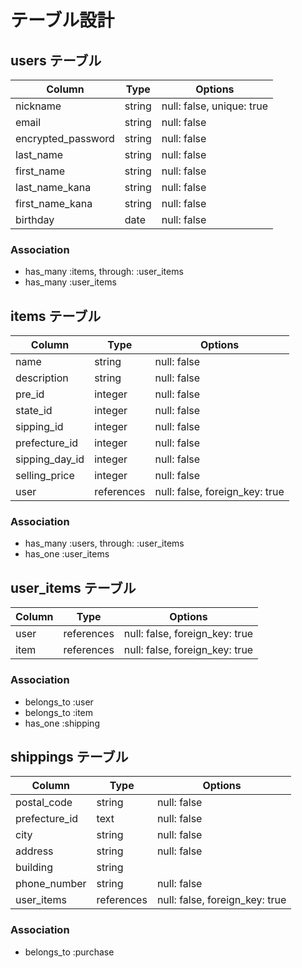 # テーブル設計

## users テーブル

| Column                | Type    | Options                   |
| --------------------- | --------| ------------------------- |
| nickname              | string  | null: false, unique: true |
| email                 | string  | null: false               |
| encrypted_password    | string  | null: false               |
| last_name             | string  | null: false               |
| first_name            | string  | null: false               |
| last_name_kana        | string  | null: false               |
| first_name_kana       | string  | null: false               |
| birthday              | date    | null: false               |

### Association

- has_many :items, through: :user_items
- has_many :user_items

## items テーブル

| Column         | Type       | Options                        |
| -------------- | ---------- | ------------------------------ |
| name           | string     | null: false                    |
| description    | string     | null: false                    |
| pre_id         | integer    | null: false                    |
| state_id       | integer    | null: false                    |
| sipping_id     | integer    | null: false                    |
| prefecture_id  | integer    | null: false                    |
| sipping_day_id | integer    | null: false                    |
| selling_price  | integer    | null: false                    |
| user           | references | null: false, foreign_key: true |

### Association

- has_many :users, through: :user_items
- has_one  :user_items

## user_items テーブル

| Column           | Type       | Options                        |
| ---------------- | ---------- | ------------------------------ |
| user             | references | null: false, foreign_key: true |
| item             | references | null: false, foreign_key: true |

### Association

- belongs_to :user
- belongs_to :item
- has_one    :shipping

## shippings テーブル

| Column         | Type       | Options                        |
| -------------- | ---------- | ------------------------------ |
| postal_code    | string     | null: false                    |
| prefecture_id  | text       | null: false                    |
| city           | string     | null: false                    |
| address        | string     | null: false                    |
| building       | string     |                                |
| phone_number   | string     | null: false                    |
| user_items     | references | null: false, foreign_key: true |

### Association

- belongs_to :purchase